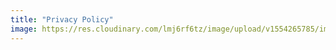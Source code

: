 ```yaml
---
title: "Privacy Policy"  
image: https://res.cloudinary.com/lmj6rf6tz/image/upload/v1554265785/img/1920x1080/img4.jpg
---    
```

